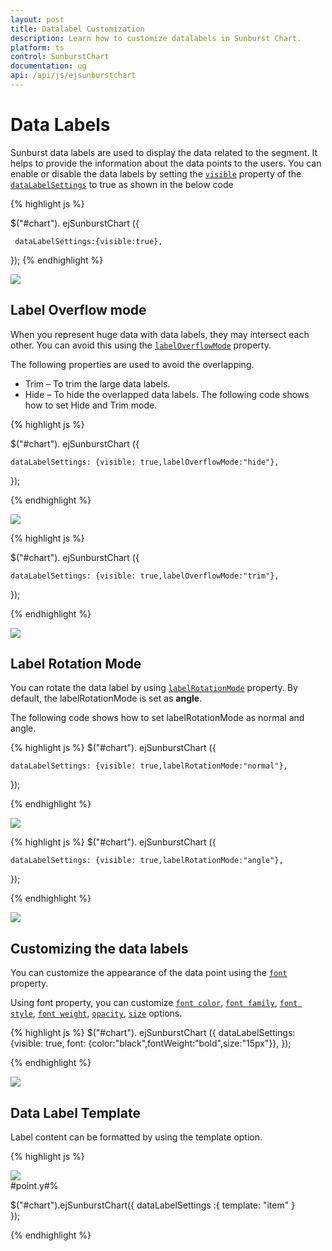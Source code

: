 ```yaml
---
layout: post
title: Datalabel Customization
description: Learn how to customize datalabels in Sunburst Chart.
platform: ts
control: SunburstChart
documentation: ug
api: /api/js/ejsunburstchart
---
```


# Data Labels 

Sunburst data labels are used to display the data related to the segment. It helps to provide the information about the data points to the users.
You can enable or disable the data labels by setting the [`visible`](../api/ejsunburstchart#members:datalabelSettings-visible) property of the [`dataLabelSettings`](../api/ejsunburstchart#members:datalabelSettings) to true as shown in the below code

{% highlight js %}

$("#chart"). ejSunburstChart ({

	 dataLabelSettings:{visible:true},
   });
 {% endhighlight %}

![](/js/SunburstChart/DataLabel_images/DataLabel_img1.png)

## Label Overflow mode

When you represent huge data with data labels, they may intersect each other. You can avoid this using the [`labelOverflowMode`](../api/ejsunburstchart#members:datalabelsettings-labeloverflowmode) property.

The following properties are used to avoid the overlapping.
*	Trim – To trim the large data labels.
*	Hide – To hide the overlapped data labels.
The following code shows how to set Hide and Trim mode.

{% highlight js %}

$("#chart"). ejSunburstChart ({

	dataLabelSettings: {visible: true,labelOverflowMode:"hide"},
   });

 {% endhighlight %}

![](/js/SunburstChart/DataLabel_images/DataLabel_img2.png) 

{% highlight js %}


$("#chart"). ejSunburstChart ({

	dataLabelSettings: {visible: true,labelOverflowMode:"trim"},
   });

 {% endhighlight %}

![](/js/SunburstChart/DataLabel_images/DataLabel_img3.png)

## Label Rotation Mode
You can rotate the data label by using [`labelRotationMode`](../api/ejsunburstchart#members:datalabelsettings-labelrotationmode) property. By default, the labelRotationMode is set as **angle**. 

The following code shows how to set labelRotationMode as normal and angle.

{% highlight js %}
$("#chart"). ejSunburstChart ({

	dataLabelSettings: {visible: true,labelRotationMode:"normal"},
   });

 {% endhighlight %}

![](/js/SunburstChart/DataLabel_images/DataLabel_img4.png)

{% highlight js %}
$("#chart"). ejSunburstChart ({

	dataLabelSettings: {visible: true,labelRotationMode:"angle"},
   });

{% endhighlight %}

![](/js/SunburstChart/DataLabel_images/DataLabel_img5.png)
 
## Customizing the data labels

You can customize the appearance of the data point using the [`font`](../api/ejsunburstchart#members:datalabelsettings-font) property.

Using font property, you can customize [`font color`](../api/ejsunburstchart#members:datalabelsettings-font-color), [`font family`](../api/ejsunburstchart#members:datalabelsettings-font-fontfamily), [`font style`](../api/ejsunburstchart#members:datalabelsettings-font-fontstyle), [`font weight`](../api/ejsunburstchart#members:datalabelsettings-font-fontweight), [`opacity`](../api/ejsunburstchart#members:datalabelsettings-font-opacity), [`size`](../api/ejsunburstchart#members:datalabelsettings-font-size) options.

{% highlight js %}
$("#chart"). ejSunburstChart ({
	dataLabelSettings: {visible: true, font: {color:"black",fontWeight:"bold",size:"15px"}},
   });

{% endhighlight %}

![](/js/SunburstChart/DataLabel_images/DataLabel_img6.png)

## Data Label Template

Label content can be formatted by using the template option.

{% highlight js %}

<div id="item">
     <div id="left">
	<img src="../images/chart/icon_investments.png"/>
     </div>
     <div id="right">
          <div id="point">#point.y#%</div>
     </div>
</div> 

$("#chart").ejSunburstChart({
    dataLabelSettings :{ template: "item" }               
});

{% endhighlight %}

